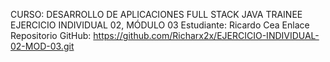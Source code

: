 CURSO: DESARROLLO DE APLICACIONES FULL STACK JAVA TRAINEE
EJERCICIO INDIVIDUAL 02, MÓDULO 03
Estudiante: Ricardo Cea
Enlace Repositorio GitHub: https://github.com/Richarx2x/EJERCICIO-INDIVIDUAL-02-MOD-03.git
